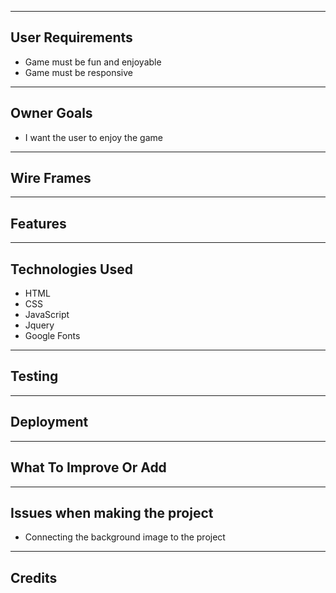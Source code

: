 ---------
## User Requirements
* Game must be fun and enjoyable
* Game must be responsive
---------
## Owner Goals
* I want the user to enjoy the game
---------
## Wire Frames

---------
## Features

---------
## Technologies Used
* HTML
* CSS
* JavaScript
* Jquery
* Google Fonts

---------
## Testing

---------
## Deployment

---------
## What To Improve Or Add

---------
## Issues when making the project
* Connecting the background image to the project
---------
## Credits